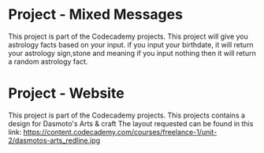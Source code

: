 # Project - Mixed Messages
This project is part of the Codecademy projects.
This project will give you astrology facts based on your input.
if you input your birthdate, it will return your astrology sign,stone and meaning
if you input nothing then it will return a random astrology fact. 
# Project - Website
This project is part of the Codecademy projects.
This projects contains a design for Dasmoto's Arts & craft
The layout requested can be found in this link: https://content.codecademy.com/courses/freelance-1/unit-2/dasmotos-arts_redline.jpg
